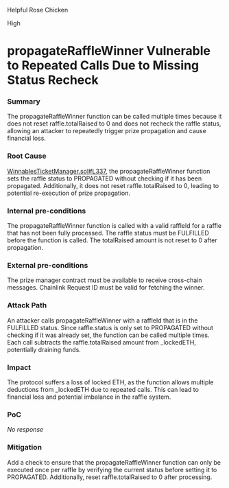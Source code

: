 Helpful Rose Chicken

High

# propagateRaffleWinner Vulnerable to Repeated Calls Due to Missing Status Recheck

### Summary

The propagateRaffleWinner function can be called multiple times because it does not reset raffle.totalRaised to 0 and does not recheck the raffle status, allowing an attacker to repeatedly trigger prize propagation and cause financial loss.

### Root Cause

[WinnablesTicketManager.sol#L337](https://github.com/sherlock-audit/2024-08-winnables-raffles/blob/main/public-contracts/contracts/WinnablesTicketManager.sol#L337), the propagateRaffleWinner function sets the raffle status to PROPAGATED without checking if it has been  propagated. 
Additionally, it does not reset raffle.totalRaised to 0, leading to potential re-execution of prize propagation.


### Internal pre-conditions

The propagateRaffleWinner function is called with a valid raffleId for a raffle that has not been fully processed.
The raffle status must be FULFILLED before the function is called.
The totalRaised amount is not reset to 0 after propagation.

### External pre-conditions

The prize manager contract must be available to receive cross-chain messages.
Chainlink Request ID must be valid for fetching the winner.

### Attack Path

An attacker calls propagateRaffleWinner with a raffleId that is in the FULFILLED status.
Since raffle.status is only set to PROPAGATED without checking if it was already set, the function can be called multiple times.
Each call subtracts the raffle.totalRaised amount from _lockedETH, potentially draining funds.

### Impact

The protocol suffers a loss of locked ETH, as the function allows multiple deductions from _lockedETH due to repeated calls. This can lead to financial loss and potential imbalance in the raffle system.



### PoC

_No response_

### Mitigation

Add a check to ensure that the propagateRaffleWinner function can only be executed once per raffle by verifying the current status before setting it to PROPAGATED. Additionally, reset raffle.totalRaised to 0 after processing.

